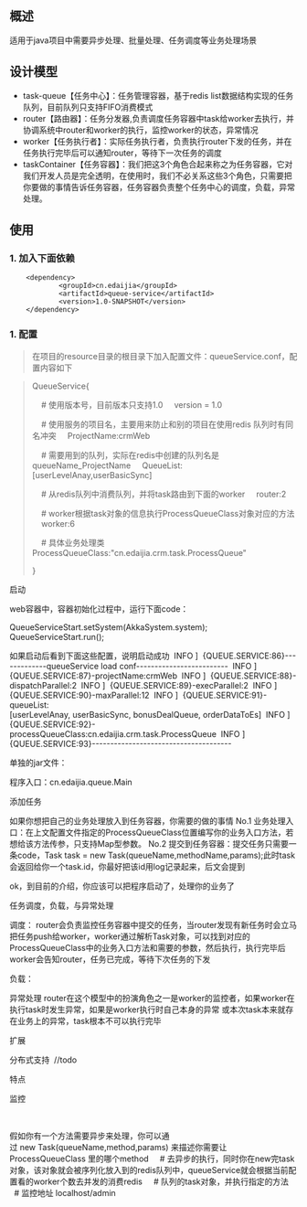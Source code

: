 ## 概述

适用于java项目中需要异步处理、批量处理、任务调度等业务处理场景 

## 设计模型
* task-queue【任务中心】：任务管理容器，基于redis list数据结构实现的任务队列，目前队列只支持FIFO消费模式 
* router【路由器】：任务分发器,负责调度任务容器中task给worker去执行，并协调系统中router和worker的执行，监控worker的状态，异常情况 
* worker【任务执行者】：实际任务执行者，负责执行router下发的任务，并在任务执行完毕后可以通知router，等待下一次任务的调度 
* taskContainer【任务容器】：我们把这3个角色合起来称之为任务容器，它对我们开发人员是完全透明，在使用时，我们不必关系这些3个角色，只需要把你要做的事情告诉任务容器，任务容器负责整个任务中心的调度，负载，异常处理。 



## 使用

### 1. 加入下面依赖

        <dependency> 
                <groupId>cn.edaijia</groupId> 
                <artifactId>queue-service</artifactId> 
                <version>1.0-SNAPSHOT</version> 
        </dependency>
        
### 1. 配置

> 在项目的resource目录的根目录下加入配置文件：queueService.conf，配置内容如下 

> QueueService{ 
> 
>     # 使用版本号，目前版本只支持1.0 
>     version = 1.0 
> 
>     # 使用服务的项目名，主要用来防止和别的项目在使用redis 队列时有同名冲突 
>     ProjectName:crmWeb 
> 
>     # 需要用到的队列，实际在redis中创建的队列名是queueName_ProjectName 
>     QueueList:[userLevelAnay,userBasicSync] 
> 
>     # 从redis队列中消费队列，并将task路由到下面的worker 
>     router:2 
> 
>     # worker根据task对象的信息执行ProcessQueueClass对象对应的方法 
>     worker:6 
> 
>     # 具体业务处理类 
>     ProcessQueueClass:"cn.edaijia.crm.task.ProcessQueue" 
> 
> } 

启动

web容器中，容器初始化过程中，运行下面code：

QueueServiceStart.setSystem(AkkaSystem.system); 
QueueServiceStart.run(); 

如果启动后看到下面这些配置，说明启动成功 
 INFO ]  {QUEUE.SERVICE:86}-------------queueService load conf------------------------- 
 INFO ]  {QUEUE.SERVICE:87}-projectName:crmWeb 
 INFO ]  {QUEUE.SERVICE:88}-dispatchParallel:2 
 INFO ]  {QUEUE.SERVICE:89}-execParallel:2 
 INFO ]  {QUEUE.SERVICE:90}-maxParallel:12 
 INFO ]  {QUEUE.SERVICE:91}-queueList:[userLevelAnay, userBasicSync, bonusDealQueue, orderDataToEs] 
 INFO ]  {QUEUE.SERVICE:92}-processQueueClass:cn.edaijia.crm.task.ProcessQueue 
 INFO ]  {QUEUE.SERVICE:93}-------------------------------------- 

单独的jar文件：

程序入口：cn.edaijia.queue.Main 


添加任务

如果你想把自己的业务处理放入到任务容器，你需要的做的事情 
No.1 业务处理入口：在上文配置文件指定的ProcessQueueClass位置编写你的业务入口方法，若想给该方法传参，只支持Map型参数。 
No.2 提交到任务容器：提交任务只需要一条code，Task task = new Task(queueName,methodName,params);此时task会返回给你一个task.id，你最好把该id用log记录起来，后文会提到 

ok，到目前的介绍，你应该可以把程序启动了，处理你的业务了 

任务调度，负载，与异常处理

调度：
router会负责监控任务容器中提交的任务，当router发现有新任务时会立马把任务push给worker，worker通过解析Task对象，可以找到对应的ProcessQueueClass中的业务入口方法和需要的参数，然后执行，执行完毕后worker会告知router，任务已完成，等待下次任务的下发 

负载： 


异常处理
router在这个模型中的扮演角色之一是worker的监控者，如果worker在执行task时发生异常，如果是worker执行时自己本身的异常 
或本次task本来就存在业务上的异常，task根本不可以执行完毕 

扩展

分布式支持
 //todo 


特点



监控

   



假如你有一个方法需要异步来处理，你可以通过 new Task(queueName,method,params) 来描述你需要让ProcessQueueClass 里的哪个method 
    # 去异步的执行，同时你在new完task对象，该对象就会被序列化放入到的redis队列中，queueService就会根据当前配置看的worker个数去并发的消费redis 
    # 队列的task对象，并执行指定的方法 
    # 监控地址 localhost/admin 
